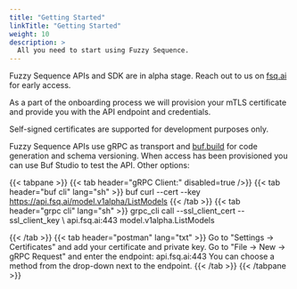```yaml
---
title: "Getting Started"
linkTitle: "Getting Started"
weight: 10
description: >
  All you need to start using Fuzzy Sequence.
---
```


Fuzzy Sequence APIs and SDK are in alpha stage. Reach out to us on [fsq.ai](https://fsq.ai) for early access.

As a part of the onboarding process we will provision your mTLS certificate and provide you with the API endpoint and credentials.

Self-signed certificates are supported for development purposes only.



Fuzzy Sequence APIs use gRPC as transport and [buf.build](https://buf.build/fuzzy-sequence/fsq) for code generation and schema versioning.
When access has been provisioned you can use Buf Studio to test the API. Other options:

{{< tabpane >}}
{{< tab header="gRPC Client:" disabled=true />}}
{{< tab header="buf cli"  lang="sh" >}}
buf curl --cert <path your certificate> --key <path to the private key> \
  https://api.fsq.ai/model.v1alpha/ListModels
{{< /tab >}}
{{< tab header="grpc cli" lang="sh" >}}
grpc_cli call --ssl_client_cert <path to certificate> --ssl_client_key <path to private key> \ 
  api.fsq.ai:443 model.v1alpha.ListModels

{{< /tab >}}
{{< tab header="postman"  lang="txt" >}}
Go to "Settings -> Certificates" and add your certificate and private key.
Go to "File -> New -> gRPC Request" and enter the endpoint:
 api.fsq.ai:443
You can choose a method from the drop-down next to the endpoint.
{{< /tab >}}
{{< /tabpane >}}